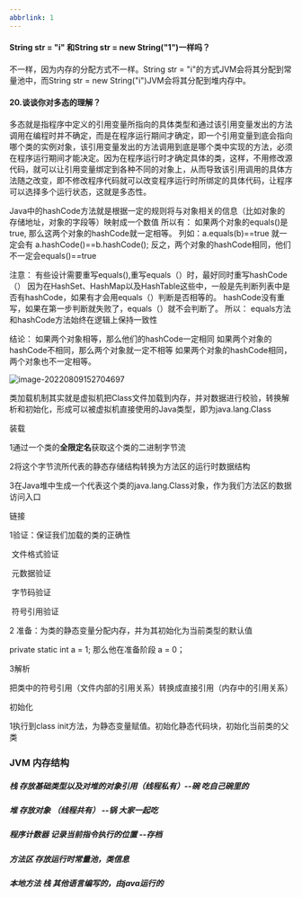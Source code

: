 ```yaml
---
abbrlink: 1
---
```

#### String str = "i" 和String str = new String("1")一样吗？

不一样，因为内存的分配方式不一样。String str = "i"的方式JVM会将其分配到常量池中，而String str = new String("i")JVM会将其分配到堆内存中。

#### 20.谈谈你对多态的理解？

多态就是指程序中定义的引用变量所指向的具体类型和通过该引用变量发出的方法调用在编程时并不确定，而是在程序运行期间才确定，即一个引用变量到底会指向哪个类的实例对象，该引用变量发出的方法调用到底是哪个类中实现的方法，必须在程序运行期间才能决定。因为在程序运行时才确定具体的类，这样，不用修改源代码，就可以让引用变量绑定到各种不同的对象上，从而导致该引用调用的具体方法随之改变，即不修改程序代码就可以改变程序运行时所绑定的具体代码，让程序可以选择多个运行状态，这就是多态性。

Java中的hashCode方法就是根据一定的规则将与对象相关的信息（比如对象的存储地址，对象的字段等）映射成一个数值
所以有：
如果两个对象的equals()是true, 那么这两个对象的hashCode就一定相等。
列如：a.equals(b)==true 就一定会有 a.hashCode()==b.hashCode();
反之，两个对象的hashCode相同，他们不一定会equals()==true

注意：
有些设计需要重写equals(),重写equals（）时，最好同时重写hashCode（）
因为在HashSet、HashMap以及HashTable这些中，一般是先判断列表中是否有hashCode，如果有才会用equals（）判断是否相等的。
hashCode没有重写，如果在第一步判断就失败了，equals（）就不会判断了。
所以：
equals方法和hashCode方法始终在逻辑上保持一致性

结论：
如果两个对象相等，那么他们的hashCode一定相同
如果两个对象的hashCode不相同，那么两个对象就一定不相等
如果两个对象的hashCode相同，两个对象也不一定相等。



![image-20220809152704697](C:\Users\USE66\AppData\Roaming\Typora\typora-user-images\image-20220809152704697.png)

类加载机制其实就是虚拟机把Class文件加载到内存，并对数据进行校验，转换解析和初始化，形成可以被虚拟机直接使用的Java类型，即为java.lang.Class

装载

1通过一个类的**全限定名**获取这个类的二进制字节流

2将这个字节流所代表的静态存储结构转换为方法区的运行时数据结构

3在Java堆中生成一个代表这个类的java.lang.Class对象，作为我们方法区的数据访问入口

链接

1验证：保证我们加载的类的正确性

​	文件格式验证

​	元数据验证

​	字节码验证

​	符号引用验证

2 准备：为类的静态变量分配内存，并为其初始化为当前类型的默认值

private static int a = 1; 那么他在准备阶段 a = 0；

3解析

把类中的符号引用（文件内部的引用关系）转换成直接引用（内存中的引用关系）

初始化

1执行到class init方法，为静态变量赋值。初始化静态代码块，初始化当前类的父类

### JVM 内存结构

##### 栈 存放基础类型以及对堆的对象引用（线程私有）--碗 吃自己碗里的

##### 堆 存放对象 （线程共有） --锅 大家一起吃

##### 程序计数器 记录当前指令执行的位置   --存档

##### 方法区 存放运行时常量池，类信息

##### 本地方法 栈 其他语言编写的，由java运行的
